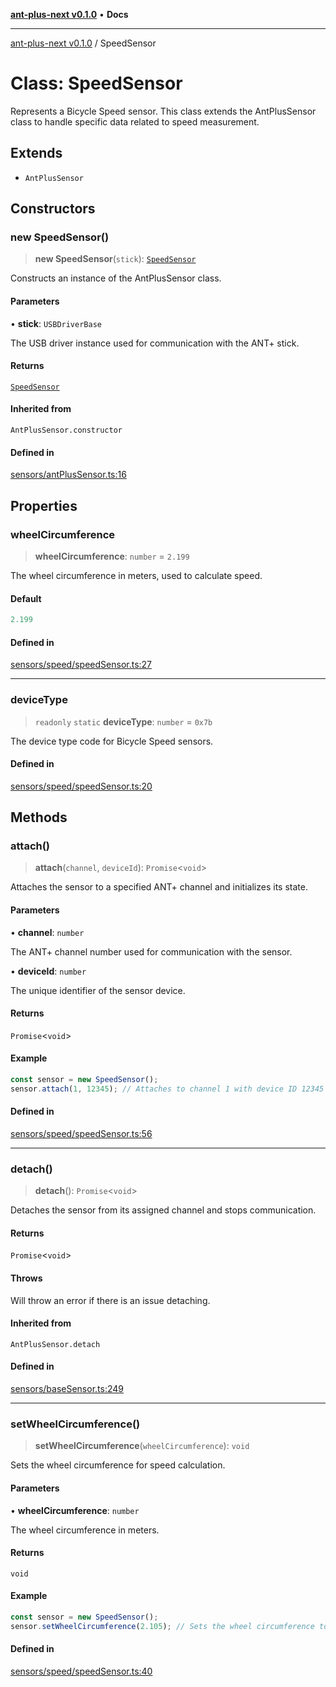 [**ant-plus-next v0.1.0**](../README.md) • **Docs**

***

[ant-plus-next v0.1.0](../globals.md) / SpeedSensor

# Class: SpeedSensor

Represents a Bicycle Speed sensor.
This class extends the AntPlusSensor class to handle specific data related to speed measurement.

## Extends

- `AntPlusSensor`

## Constructors

### new SpeedSensor()

> **new SpeedSensor**(`stick`): [`SpeedSensor`](SpeedSensor.md)

Constructs an instance of the AntPlusSensor class.

#### Parameters

• **stick**: `USBDriverBase`

The USB driver instance used for communication with the ANT+ stick.

#### Returns

[`SpeedSensor`](SpeedSensor.md)

#### Inherited from

`AntPlusSensor.constructor`

#### Defined in

[sensors/antPlusSensor.ts:16](https://github.com/Benjamin-Stefan/ant-plus-next/blob/d470eb84e6da33529ea57df2a5b331a44f806a81/src/sensors/antPlusSensor.ts#L16)

## Properties

### wheelCircumference

> **wheelCircumference**: `number` = `2.199`

The wheel circumference in meters, used to calculate speed.

#### Default

```ts
2.199
```

#### Defined in

[sensors/speed/speedSensor.ts:27](https://github.com/Benjamin-Stefan/ant-plus-next/blob/d470eb84e6da33529ea57df2a5b331a44f806a81/src/sensors/speed/speedSensor.ts#L27)

***

### deviceType

> `readonly` `static` **deviceType**: `number` = `0x7b`

The device type code for Bicycle Speed sensors.

#### Defined in

[sensors/speed/speedSensor.ts:20](https://github.com/Benjamin-Stefan/ant-plus-next/blob/d470eb84e6da33529ea57df2a5b331a44f806a81/src/sensors/speed/speedSensor.ts#L20)

## Methods

### attach()

> **attach**(`channel`, `deviceId`): `Promise`\<`void`\>

Attaches the sensor to a specified ANT+ channel and initializes its state.

#### Parameters

• **channel**: `number`

The ANT+ channel number used for communication with the sensor.

• **deviceId**: `number`

The unique identifier of the sensor device.

#### Returns

`Promise`\<`void`\>

#### Example

```ts
const sensor = new SpeedSensor();
sensor.attach(1, 12345); // Attaches to channel 1 with device ID 12345
```

#### Defined in

[sensors/speed/speedSensor.ts:56](https://github.com/Benjamin-Stefan/ant-plus-next/blob/d470eb84e6da33529ea57df2a5b331a44f806a81/src/sensors/speed/speedSensor.ts#L56)

***

### detach()

> **detach**(): `Promise`\<`void`\>

Detaches the sensor from its assigned channel and stops communication.

#### Returns

`Promise`\<`void`\>

#### Throws

Will throw an error if there is an issue detaching.

#### Inherited from

`AntPlusSensor.detach`

#### Defined in

[sensors/baseSensor.ts:249](https://github.com/Benjamin-Stefan/ant-plus-next/blob/d470eb84e6da33529ea57df2a5b331a44f806a81/src/sensors/baseSensor.ts#L249)

***

### setWheelCircumference()

> **setWheelCircumference**(`wheelCircumference`): `void`

Sets the wheel circumference for speed calculation.

#### Parameters

• **wheelCircumference**: `number`

The wheel circumference in meters.

#### Returns

`void`

#### Example

```ts
const sensor = new SpeedSensor();
sensor.setWheelCircumference(2.105); // Sets the wheel circumference to 2.105 meters
```

#### Defined in

[sensors/speed/speedSensor.ts:40](https://github.com/Benjamin-Stefan/ant-plus-next/blob/d470eb84e6da33529ea57df2a5b331a44f806a81/src/sensors/speed/speedSensor.ts#L40)
